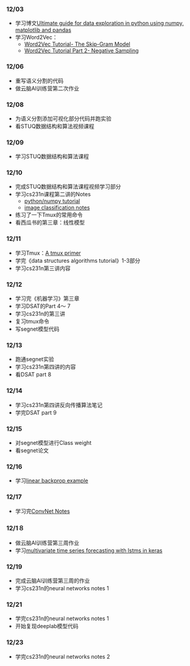 ### 12/03
- 学习博文[Ultimate guide for data exploration in python using numpy, matplotlib and pandas](https://www.analyticsvidhya.com/blog/2015/04/comprehensive-guide-data-exploration-sas-using-python-numpy-scipy-matplotlib-pandas/)
- 学习Word2Vec：
  - [Word2Vec Tutorial- The Skip-Gram Model](http://mccormickml.com/2016/04/19/word2vec-tutorial-the-skip-gram-model/)
  - [Word2Vec Tutorial Part 2- Negative Sampling](http://mccormickml.com/2017/01/11/word2vec-tutorial-part-2-negative-sampling/)

### 12/06
- 重写语义分割的代码
- 做云脑AI训练营第二次作业

### 12/08
- 为语义分割添加可视化部分代码并跑实验
- 看STUQ数据结构和算法视频课程


### 12/09
- 学习STUQ数据结构和算法课程

### 12/10
- 完成STUQ数据结构和算法课程视频学习部分
- 学习cs231n课程第二讲的Notes
  - [python/numpy tutorial](http://cs231n.github.io/python-numpy-tutorial/)
  - [image classification notes](http://cs231n.github.io/classification/)
- 练习了一下Tmux的常用命令
- 看西瓜书的第三章：线性模型


### 12/11
- 学习Tmux：[A tmux primer](https://danielmiessler.com/study/tmux/)
- 学完《data structures algorithms tutorial》1-3部分
- 学习cs231n第三讲内容


### 12/12
- 学习完《机器学习》第三章
- 学习DSAT的Part 4～ 7
- 学习cs231n的第三讲
- 复习tmux命令
- 写segnet模型代码


### 12/13
- 跑通segnet实验
- 学习cs231n第四讲的内容
- 看DSAT part 8

### 12/14
- 学习cs231n第四讲反向传播算法笔记
- 学完DSAT part 9

### 12/15
- 对segnet模型进行Class weight
- 看segnet论文

### 12/16
- 学习[linear backprop example](http://vision.stanford.edu/teaching/cs231n/handouts/linear-backprop.pdf)


### 12/17
- 学习完[ConvNet Notes](http://cs231n.github.io/convolutional-networks/)

### 12/1８
- 做云脑AI训练营第三周作业
- 学习[multivariate time series forecasting with lstms in keras](https://machinelearningmastery.com/multivariate-time-series-forecasting-lstms-keras/)

### 12/19
- 完成云脑AI训练营第三周的作业
- 学习cs231n的neural networks notes 1

### 12/21
- 学完cs231n的neural networks notes 1
- 开始复现deeplab模型代码

### 12/23
- 学完cs231n的neural networks notes 2
